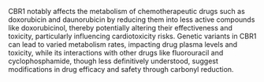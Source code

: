CBR1 notably affects the metabolism of chemotherapeutic drugs such as doxorubicin and daunorubicin by reducing them into less active compounds like doxorubicinol, thereby potentially altering their effectiveness and toxicity, particularly influencing cardiotoxicity risks. Genetic variants in CBR1 can lead to varied metabolism rates, impacting drug plasma levels and toxicity, while its interactions with other drugs like fluorouracil and cyclophosphamide, though less definitively understood, suggest modifications in drug efficacy and safety through carbonyl reduction.